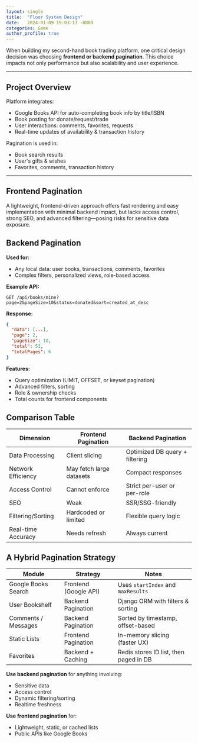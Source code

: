 ```yaml
---
layout: single
title:  "Floor System Design"
date:   2024-01-09 19:03:13 -0800
categories: Game
author_profile: true
---
```


When building my second-hand book trading platform, one critical design decision was choosing **frontend or backend pagination**. This choice impacts not only performance but also scalability and user experience.

---

##  Project Overview

Platform integrates:

- Google Books API for auto-completing book info by title/ISBN
- Book posting for donate/request/trade
- User interactions: comments, favorites, requests
- Real-time updates of availability & transaction history

Pagination is used in:

- Book search results
- User's gifts & wishes
- Favorites, comments, transaction history

---

## Frontend Pagination

A lightweight, frontend-driven approach offers fast rendering and easy implementation with minimal backend impact, but lacks access control, strong SEO, and advanced filtering—posing risks for sensitive data exposure.

##  Backend Pagination

**Used for:**

- Any local data: user books, transactions, comments, favorites
- Complex filters, personalized views, role-based access

**Example API:**

```
GET /api/books/mine?page=2&pageSize=10&status=donated&sort=created_at_desc
```

**Response:**

```json
{
  "data": [...],
  "page": 2,
  "pageSize": 10,
  "total": 53,
  "totalPages": 6
}
```

**Features:**

- Query optimization (LIMIT, OFFSET, or keyset pagination)
- Advanced filters, sorting
- Role & ownership checks
- Total counts for frontend components

## Comparison Table

| Dimension           | Frontend Pagination      | Backend Pagination                  |
|---------------------|---------------------------|--------------------------------------|
| Data Processing     | Client slicing            | Optimized DB query + filtering       |
| Network Efficiency  | May fetch large datasets  | Compact responses                    |
| Access Control      | Cannot enforce            | Strict per-user or per-role          |
| SEO                 | Weak                      | SSR/SSG-friendly                     |
| Filtering/Sorting   | Hardcoded or limited      | Flexible query logic                 |
| Real-time Accuracy  | Needs refresh             | Always current                       |

## A Hybrid Pagination Strategy

| Module               | Strategy                 | Notes                                               |
|----------------------|--------------------------|-----------------------------------------------------|
| Google Books Search  | Frontend (Google API)    | Uses `startIndex` and `maxResults`                 |
| User Bookshelf       | Backend Pagination       | Django ORM with filters & sorting                  |
| Comments / Messages  | Backend Pagination       | Sorted by timestamp, offset-based                  |
| Static Lists         | Frontend Pagination      | In-memory slicing (faster UX)                      |
| Favorites            | Backend + Caching        | Redis stores ID list, then paged in DB             |



**Use backend pagination** for anything involving:
- Sensitive data
- Access control
- Dynamic filtering/sorting
- Realtime freshness

**Use frontend pagination** for:

- Lightweight, static, or cached lists
- Public APIs like Google Books

